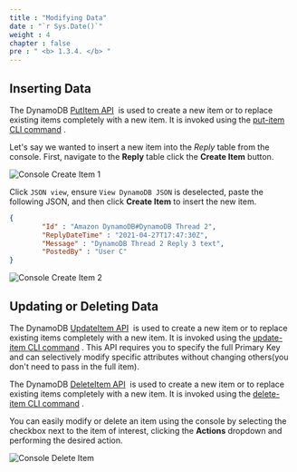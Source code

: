 ```yaml
---
title : "Modifying Data"
date : "`r Sys.Date()`"
weight : 4
chapter : false
pre : " <b> 1.3.4. </b> "
---
```



## Inserting Data

The DynamoDB [PutItem API](https://docs.aws.amazon.com/amazondynamodb/latest/APIReference/API_PutItem.html)  is used to create a new item or to replace existing items completely with a new item. It is invoked using the [put-item CLI command](https://docs.aws.amazon.com/cli/latest/reference/dynamodb/put-item.html) .

Let's say we wanted to insert a new item into the _Reply_ table from the console. First, navigate to the **Reply** table click the **Create Item** button.

![Console Create Item 1](/images/1/1.3/15.png)

Click `JSON view`, ensure `View DynamoDB JSON` is deselected, paste the following JSON, and then click **Create Item** to insert the new item.

```json
{
        "Id" : "Amazon DynamoDB#DynamoDB Thread 2",
        "ReplyDateTime" : "2021-04-27T17:47:30Z",
        "Message" : "DynamoDB Thread 2 Reply 3 text",
        "PostedBy" : "User C"
}
```

![Console Create Item 2](/images/1/1.3/16.png)


## Updating or Deleting Data

The DynamoDB [UpdateItem API](https://docs.aws.amazon.com/amazondynamodb/latest/APIReference/API_UpdateItem.html)  is used to create a new item or to replace existing items completely with a new item. It is invoked using the [update-item CLI command](https://docs.aws.amazon.com/cli/latest/reference/dynamodb/update-item.html) . This API requires you to specify the full Primary Key and can selectively modify specific attributes without changing others(you don't need to pass in the full item).

The DynamoDB [DeleteItem API](https://docs.aws.amazon.com/amazondynamodb/latest/APIReference/API_DeleteItem.html)  is used to create a new item or to replace existing items completely with a new item. It is invoked using the [delete-item CLI command](https://docs.aws.amazon.com/cli/latest/reference/dynamodb/delete-item.html) .

You can easily modify or delete an item using the console by selecting the checkbox next to the item of interest, clicking the **Actions** dropdown and performing the desired action.

![Console Delete Item](/images/1/1.3/17.png)